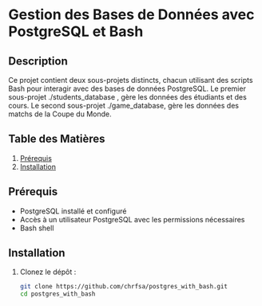 # Gestion des Bases de Données avec PostgreSQL et Bash

## Description
Ce projet contient deux sous-projets distincts, chacun utilisant des scripts Bash pour interagir avec des bases de données PostgreSQL. Le premier sous-projet ./students_database , gère les données des étudiants et des cours. Le second sous-projet ./game_database, gère les données des matchs de la Coupe du Monde.

## Table des Matières
1. [Prérequis](#prérequis)
2. [Installation](#installation)


## Prérequis
- PostgreSQL installé et configuré
- Accès à un utilisateur PostgreSQL avec les permissions nécessaires
- Bash shell

## Installation
1. Clonez le dépôt :
    ```bash
    git clone https://github.com/chrfsa/postgres_with_bash.git
    cd postgres_with_bash
    ```



